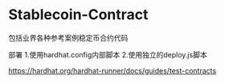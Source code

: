 # Stablecoin-Contract

包括业界各种参考案例稳定币合约代码

部署
1.使用hardhat.config内部脚本
2.使用独立的deploy.js脚本

https://hardhat.org/hardhat-runner/docs/guides/test-contracts